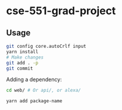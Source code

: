 # cse-551-grad-project

## Usage

```bash
git config core.autoCrlf input
yarn install
# Make changes
git add . -p
git commit
```

Adding a dependency:

```bash
cd web/ # Or api/, or alexa/

yarn add package-name
```
